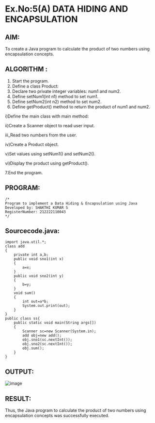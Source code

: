# Ex.No:5(A)  DATA HIDING AND ENCAPSULATION
## AIM:
To create a Java program to calculate the product of two numbers using encapsulation concepts.

## ALGORITHM :
1.  Start the program.
2.  Define a class Product:
3.  Declare two private integer variables: num1 and num2.
4.  Define setNum1(int n1) method to set num1.
5.  Define setNum2(int n2) method to set num2.
6.  Define getProduct() method to return the product of num1 and num2.

i)Define the main class with main method:

ii)Create a Scanner object to read user input.

iii_Read two numbers from the user.

iv)Create a Product object.

v)Set values using setNum1() and setNum2().

vi)Display the product using getProduct().

7.End the program.

## PROGRAM:
 ```
/*
Program to implement a Data Hiding & Encapsulation using Java
Developed by: SHAKTHI KUMAR S
RegisterNumber: 212222110043
*/
```

## Sourcecode.java:

```
import java.util.*;
class add
{
    private int a,b;
    public void sno1(int x)
    {
        a=x;
    }
    public void sno2(int y)
    {
        b=y;
    }
    void sum()
    {
        int out=a*b;
        System.out.print(out);
    }
}
public class ss{
    public static void main(String args[])
    {
        Scanner sc=new Scanner(System.in);
        add obj=new add();
        obj.sno1(sc.nextInt());
        obj.sno2(sc.nextInt());
        obj.sum();
    }
}
```

## OUTPUT:

![image](https://github.com/user-attachments/assets/c5d1e44d-5c1d-49a5-872c-11c5ca75a7d3)


## RESULT:
Thus, the Java program to calculate the product of two numbers using encapsulation concepts was successfully executed.
